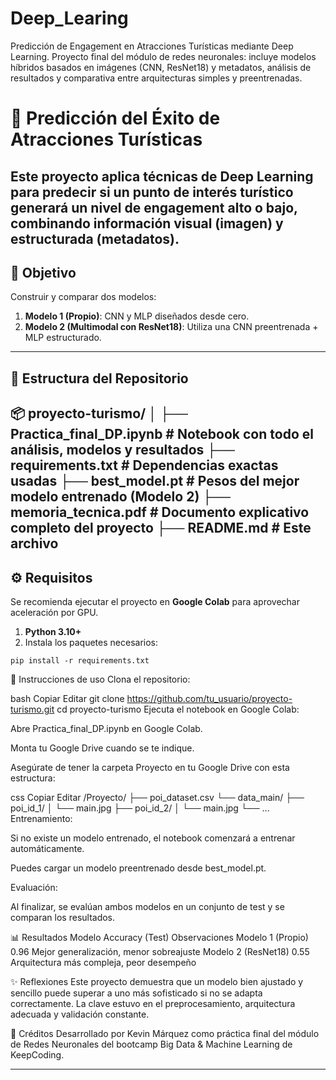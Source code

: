 # Deep_Learing
Predicción de Engagement en Atracciones Turísticas mediante Deep Learning. Proyecto final del módulo de redes neuronales: incluye modelos híbridos basados en imágenes (CNN, ResNet18) y metadatos, análisis de resultados y comparativa entre arquitecturas simples y preentrenadas.
# 🧠 Predicción del Éxito de Atracciones Turísticas

Este proyecto aplica técnicas de Deep Learning para predecir si un punto de interés turístico generará un nivel de engagement **alto o bajo**, combinando información visual (imagen) y estructurada (metadatos).
---
## 🎯 Objetivo
Construir y comparar dos modelos:
1. **Modelo 1 (Propio)**: CNN y MLP diseñados desde cero.
2. **Modelo 2 (Multimodal con ResNet18)**: Utiliza una CNN preentrenada + MLP estructurado.
---
## 📁 Estructura del Repositorio
📦 proyecto-turismo/
│
├── Practica_final_DP.ipynb # Notebook con todo el análisis, modelos y resultados
├── requirements.txt # Dependencias exactas usadas
├── best_model.pt # Pesos del mejor modelo entrenado (Modelo 2)
├── memoria_tecnica.pdf # Documento explicativo completo del proyecto
├── README.md # Este archivo
---
## ⚙️ Requisitos

Se recomienda ejecutar el proyecto en **Google Colab** para aprovechar aceleración por GPU.

1. **Python 3.10+**
2. Instala los paquetes necesarios:

```pip install -r requirements.txt ```

🚀 Instrucciones de uso
Clona el repositorio:

bash
Copiar
Editar
git clone https://github.com/tu_usuario/proyecto-turismo.git
cd proyecto-turismo
Ejecuta el notebook en Google Colab:

Abre Practica_final_DP.ipynb en Google Colab.

Monta tu Google Drive cuando se te indique.

Asegúrate de tener la carpeta Proyecto en tu Google Drive con esta estructura:

css
Copiar
Editar
/Proyecto/
├── poi_dataset.csv
└── data_main/
    ├── poi_id_1/
    │   └── main.jpg
    ├── poi_id_2/
    │   └── main.jpg
    └── ...
Entrenamiento:

Si no existe un modelo entrenado, el notebook comenzará a entrenar automáticamente.

Puedes cargar un modelo preentrenado desde best_model.pt.

Evaluación:

Al finalizar, se evalúan ambos modelos en un conjunto de test y se comparan los resultados.

📊 Resultados
Modelo	Accuracy (Test)	Observaciones
Modelo 1 (Propio)	0.96	Mejor generalización, menor sobreajuste
Modelo 2 (ResNet18)	0.55	Arquitectura más compleja, peor desempeño

✨ Reflexiones
Este proyecto demuestra que un modelo bien ajustado y sencillo puede superar a uno más sofisticado si no se adapta correctamente. La clave estuvo en el preprocesamiento, arquitectura adecuada y validación constante.

📄 Créditos
Desarrollado por Kevin Márquez como práctica final del módulo de Redes Neuronales del bootcamp Big Data & Machine Learning de KeepCoding.

---
